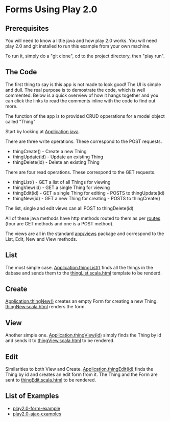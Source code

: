 Forms Using Play 2.0
====================

Prerequisites
------------

You will need to know a little java and how play 2.0 works. You will need play 2.0 and git 
installed to run this example from your own machine.

To run it, simply do a "git clone", cd to the project directory, then "play run".

The Code
--------

The first thing to say is this app is not made to look good! The UI is  simple and 
dull. The real purpose is to demostrate the code, which is well commented. Below is a quick
overview of how it hangs together and you can click the links to read the comments inline
with the code to find out more.

The function of the app is to provided CRUD opperations for a model object called "Thing"

Start by looking at [Application.java](play2.0-form-example/blob/master/app/controllers/Application.java).

There are three write operations. These correspond to the POST requests.
   * thingCreate()   - Create a new Thing
   * thingUpdate(id) - Update an existing Thing
   * thingDelete(id) - Delete an existing Thing
   
There are four read operations. These correspond to the GET requests.
   * thingList()   - GET a list of all Things for viewing
   * thingView(id) - GET a single Thing for viewing 
   * thingEdit(id) - GET a single Thing for editing - POSTS to thingUpdate(id)
   * thingNew(id)  - GET a new Thing for creating   - POSTS to thingCreate()

The list, single and edit views can all POST to thingDelete(id)


All of these java methods have http methods routed to them as per [routes](play2.0-form-example/blob/master/conf/routes) (four are GET methods and one is a POST method).

The views are all in the standard [app/views](play2.0-form-example/blob/master/app/views) package and correspond to the List, Edit, New and View methods.


List
----

The most simple case. [Application.thingList()](play2.0-form-example/blob/master/app/controllers/Application.java) 
finds all the things in the dabase and sends them to the 
[thingList.scala.html](play2.0-form-example/blob/master/app/views/thingList.scala.html) template
to be renderd.

Create
------

[Application.thingNew()](play2.0-form-example/blob/master/app/controllers/Application.java) creates an empty 
Form<Thing> for creating a new Thing. [thingNew.scala.html](play2.0-form-example/blob/master/app/views/thingNew.scala.html) renders the form.

View
----

Another simple one. [Application.thingView(id)](play2.0-form-example/blob/master/app/controllers/Application.java)
simply finds the Thing by id and sends it to 
[thingView.scala.html](play2.0-form-example/blob/master/app/views/thingView.scala.html) to be rendered.

Edit
----

Similarities to both View and Create.
[Application.thingEdit(id)](play2.0-form-example/blob/master/app/controllers/Application.java) finds the Thing by id
and creates an edit form from it. The Thing and the Form are sent to 
[thingEdit.scala.html](play2.0-form-example/blob/master/app/views/thingView.scala.html) 
to be rendered.

List of Examples
--------------
* [play2.0-form-example](play2.0-form-example)
* [play2.0-ajax-examples](play2.0-ajax-examples)
